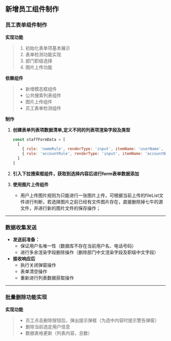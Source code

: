 ## 新增员工组件制作



### 员工表单组件制作

**实现功能**

> 1. 初始化表单项基本展示
> 2. 表单检测功能实现
> 3. 部门职级选择
> 4. 图片上传功能

**依赖组件**

> - 新增模态框组件
> - 公共搜索列表组件
> - 图片上传组件
> - 员工表单检测组件

**制作**

1. **创建表单列表项数据清单,定义不同的列表项渲染字段及类型**

   ```js
   const staffFormData = [
     [
       { rule: 'nameRule', renderType: 'input', itemName: 'userName', initVal: '请输入员工姓名', labelTxt: '姓名' },
       { rule: 'accountRule', renderType: 'input', itemName: 'accountName', initVal: '请输入员工账户名', labelTxt: '账户名' }
     ]
   ]
   ```

2. **引入下拉搜索框组件，获取到选择内容后进行form表单数据添加**

3. **使用图片上传组件**

   - 用户上传图片规则为只能进行一张图片上传，可根据当前上传的fileList文件进行判断，若选择图片之前已经有文件图片存在，直接删除掉七牛的源文件，并进行新的图片文件的保存操作；




---

### 数据收集发送

- **发送前准备：**
  - 保证用户名唯一性（数据库不存在当前用户名、电话号码）
  - 进行多余渲染字段删除操作（删除部门中文渲染字段及职级中文字段）
- **接收响应后**
  - 执行关闭弹窗操作
  - 表单清空操作
  - 重新进行列表数据获取操作

---



### 批量删除功能实现

**实现功能**

> - 员工点击删除按钮后，弹出提示弹框（为选中内容时提示警告弹窗）
> - 删除当前选定用户信息
> - 数据表格更新（列表内容，总数）



